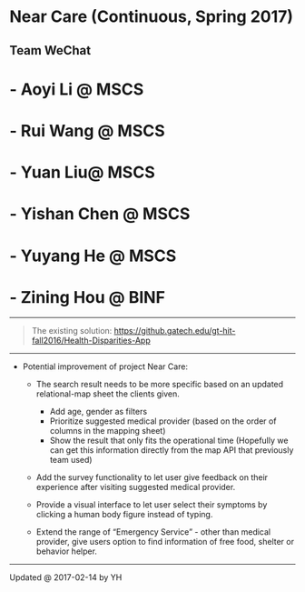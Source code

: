 # Near Care (Continuous, Spring 2017)

## Team WeChat

# - Aoyi Li @ MSCS
# - Rui Wang @ MSCS
# - Yuan Liu@ MSCS
# - Yishan Chen @ MSCS
# - Yuyang He @ MSCS
# - Zining Hou @ BINF

***

> The existing solution: https://github.gatech.edu/gt-hit-fall2016/Health-Disparities-App

***

- Potential improvement of project Near Care:
  - The search result needs to be more specific based on an updated relational-map sheet the clients given.
    - Add age, gender as filters
    - Prioritize suggested medical provider (based on the order of columns in the mapping sheet)
    - Show the result that only fits the operational time (Hopefully we can get this information directly from the map API that previously team used)
    
  - Add the survey functionality to let user give feedback on their experience after visiting suggested medical provider.
  
  - Provide a visual interface to let user select their symptoms by clicking a human body figure instead of typing.
  
  - Extend the range of “Emergency Service” - other than medical provider, give users option to find information of free food, shelter or behavior helper.

***

Updated @ 2017-02-14 by YH
